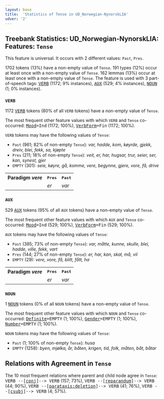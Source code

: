```yaml
---
layout: base
title:  'Statistics of Tense in UD_Norwegian-NynorskLIA'
udver: '2'
---
```


## Treebank Statistics: UD_Norwegian-NynorskLIA: Features: `Tense`

This feature is universal.
It occurs with 2 different values: `Past`, `Pres`.

1702 tokens (13%) have a non-empty value of `Tense`.
191 types (12%) occur at least once with a non-empty value of `Tense`.
162 lemmas (13%) occur at least once with a non-empty value of `Tense`.
The feature is used with 3 part-of-speech tags: <tt><a href="no_nynorsklia-pos-VERB.html">VERB</a></tt> (1172; 9% instances), <tt><a href="no_nynorsklia-pos-AUX.html">AUX</a></tt> (529; 4% instances), <tt><a href="no_nynorsklia-pos-NOUN.html">NOUN</a></tt> (1; 0% instances).

### `VERB`

1172 <tt><a href="no_nynorsklia-pos-VERB.html">VERB</a></tt> tokens (80% of all `VERB` tokens) have a non-empty value of `Tense`.

The most frequent other feature values with which `VERB` and `Tense` co-occurred: <tt><a href="no_nynorsklia-feat-Mood.html">Mood</a></tt><tt>=Ind</tt> (1172; 100%), <tt><a href="no_nynorsklia-feat-VerbForm.html">VerbForm</a></tt><tt>=Fin</tt> (1172; 100%).

`VERB` tokens may have the following values of `Tense`:

* `Past` (961; 82% of non-empty `Tense`): <em>var, hadde, kom, køyrde, gjekk, dreiv, blei, fekk, sa, kjøpte</em>
* `Pres` (211; 18% of non-empty `Tense`): <em>veit, er, har, hugsar, trur, seier, ser, kan, synest, gjer</em>
* `EMPTY` (301): <em>seie, køyre, gå, komme, vere, begynne, gjere, vore, få, drive</em>

<table>
  <tr><th>Paradigm <i>vere</i></th><th><tt>Pres</tt></th><th><tt>Past</tt></th></tr>
  <tr><td><tt></tt></td><td><em>er</em></td><td><em>var</em></td></tr>
</table>

### `AUX`

529 <tt><a href="no_nynorsklia-pos-AUX.html">AUX</a></tt> tokens (95% of all `AUX` tokens) have a non-empty value of `Tense`.

The most frequent other feature values with which `AUX` and `Tense` co-occurred: <tt><a href="no_nynorsklia-feat-Mood.html">Mood</a></tt><tt>=Ind</tt> (529; 100%), <tt><a href="no_nynorsklia-feat-VerbForm.html">VerbForm</a></tt><tt>=Fin</tt> (529; 100%).

`AUX` tokens may have the following values of `Tense`:

* `Past` (385; 73% of non-empty `Tense`): <em>var, måtte, kunne, skulle, blei, hadde, ville, fekk, vart</em>
* `Pres` (144; 27% of non-empty `Tense`): <em>er, har, kan, skal, må, vil</em>
* `EMPTY` (29): <em>vere, vore, få, blitt, fått, ha</em>

<table>
  <tr><th>Paradigm <i>vere</i></th><th><tt>Pres</tt></th><th><tt>Past</tt></th></tr>
  <tr><td><tt></tt></td><td><em>er</em></td><td><em>var</em></td></tr>
</table>

### `NOUN`

1 <tt><a href="no_nynorsklia-pos-NOUN.html">NOUN</a></tt> tokens (0% of all `NOUN` tokens) have a non-empty value of `Tense`.

The most frequent other feature values with which `NOUN` and `Tense` co-occurred: <tt><a href="no_nynorsklia-feat-Definite.html">Definite</a></tt><tt>=EMPTY</tt> (1; 100%), <tt><a href="no_nynorsklia-feat-Gender.html">Gender</a></tt><tt>=EMPTY</tt> (1; 100%), <tt><a href="no_nynorsklia-feat-Number.html">Number</a></tt><tt>=EMPTY</tt> (1; 100%).

`NOUN` tokens may have the following values of `Tense`:

* `Past` (1; 100% of non-empty `Tense`): <em>husa</em>
* `EMPTY` (1258): <em>byen, mjølka, år, båten, krigen, tid, folk, måten, båt, båtar</em>

## Relations with Agreement in `Tense`

The 10 most frequent relations where parent and child node agree in `Tense`:
<tt>VERB --[<tt><a href="no_nynorsklia-dep-conj.html">conj</a></tt>]--> VERB</tt> (157; 73%),
<tt>VERB --[<tt><a href="no_nynorsklia-dep-reparandum.html">reparandum</a></tt>]--> VERB</tt> (44; 90%),
<tt>VERB --[<tt><a href="no_nynorsklia-dep-parataxis-deletion.html">parataxis:deletion</a></tt>]--> VERB</tt> (41; 76%),
<tt>VERB --[<tt><a href="no_nynorsklia-dep-csubj.html">csubj</a></tt>]--> VERB</tt> (4; 57%).

